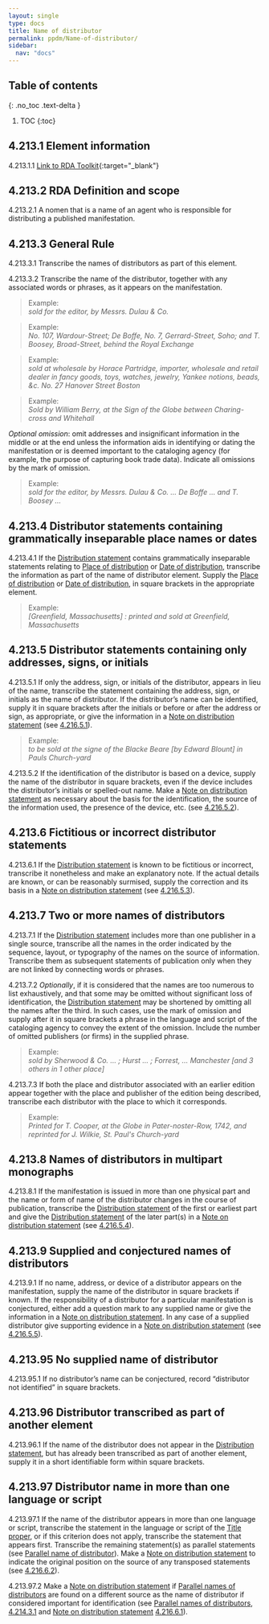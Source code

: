 ```yaml
---
layout: single
type: docs
title: Name of distributor
permalink: ppdm/Name-of-distributor/
sidebar:
  nav: "docs"
---
```


## Table of contents
{: .no_toc .text-delta }

1. TOC
{:toc}

## 4.213.1 Element information

<a name="4.213.1.1">4.213.1.1</a> [Link to RDA Toolkit](https://beta.rdatoolkit.org/Content/Index?externalId=en-US_ala-d34564b0-6a8a-384f-b966-a9638b234d89){:target="_blank"}

## 4.213.2 RDA Definition and scope

<a name="4.213.2.1">4.213.2.1</a> A nomen that is a name of an agent who is responsible for distributing a published manifestation.

## 4.213.3 General Rule

<a name="4.213.3.1">4.213.3.1</a> Transcribe the names of distributors as part of this element.

<a name="4.213.3.2">4.213.3.2</a> Transcribe the name of the distributor, together with any associated words or phrases, as it appears on the manifestation.

>Example:  
><CITE>sold for the editor, by Messrs. Dulau & Co.</CITE>

>Example:  
><CITE>No. 107, Wardour-Street; De Boffe, No. 7, Gerrard-Street, Soho; and T. Boosey, Broad-Street, behind the Royal Exchange</CITE>

>Example:  
><CITE>sold at wholesale by Horace Partridge, importer, wholesale and retail dealer in fancy goods, toys, watches, jewelry, Yankee notions, beads, &c. No. 27 Hanover Street Boston</CITE>

>Example:  
><CITE>Sold by William Berry, at the Sign of the Globe between Charing-cross and Whitehall</CITE>

*Optional omission*: omit addresses and insignificant information in the middle or at the end unless the information aids in identifying or dating the manifestation or is deemed important to the cataloging agency (for example, the purpose of capturing book trade data). Indicate all omissions by the mark of omission.

>Example:  
><CITE>sold for the editor, by Messrs. Dulau & Co. ... De Boffe ... and T. Boosey ...</CITE>

## 4.213.4 Distributor statements containing grammatically inseparable place names or dates

<a name="4.213.4.1">4.213.4.1</a> If the [Distribution statement](/DCRMR/ppdm/Distribution-statement/) contains grammatically inseparable statements relating to [Place of distribution](/DCRMR/ppdm/Place-of-distribution/) or [Date of distribution](/DCRMR/ppdm/Date-of-distribution/), transcribe the information as part of the name of distributor element. Supply the [Place of distribution](/DCRMR/ppdm/Place-of-distribution/) or [Date of distribution](/DCRMR/ppdm/Date-of-distribution/), in square brackets in the appropriate element.

>Example:  
><CITE>[Greenfield, Massachusetts] : printed and sold at Greenfield, Massachusetts</CITE>

## 4.213.5 Distributor statements containing only addresses, signs, or initials

<a name="4.213.5.1">4.213.5.1</a> If only the address, sign, or initials of the distributor, appears in lieu of the name, transcribe the statement containing the address, sign, or initials as the name of distributor. If the distributor’s name can be identified, supply it in square brackets after the initials or before or after the address or sign, as appropriate, or give the information in a [Note on distribution statement](/DCRMR/ppdm/Note-on-distribution-statement/) (see [4.216.5.1](/DCRMR/ppdm/Note-on-distribution-statement/#4.216.5.1)).

>Example:  
><CITE>to be sold at the signe of the Blacke Beare [by Edward Blount] in Pauls Church-yard</CITE>

<a name="4.213.5.2">4.213.5.2</a>  If the identification of the distributor is based on a device, supply the name of the distributor in square brackets, even if the device includes the distributor’s initials or spelled-out name. Make a [Note on distribution statement](/DCRMR/ppdm/Note-on-distribution-statement/) as necessary about the basis for the identification, the source of the information used, the presence of the device, etc. (see [4.216.5.2](/DCRMR/ppdm/Note-on-distribution-statement/#4.216.5.2)).

## 4.213.6 Fictitious or incorrect distributor statements

<a name="4.213.6.1">4.213.6.1</a> If the [Distribution statement](/DCRMR/ppdm/Distribution-statement/) is known to be fictitious or incorrect, transcribe it nonetheless and make an explanatory note. If the actual details are known, or can be reasonably surmised, supply the correction and its basis in a [Note on distribution statement](/DCRMR/ppdm/Note-on-distribution-statement/) (see [4.216.5.3](/DCRMR/ppdm/Note-on-distribution-statement/#4.216.5.3)).

## 4.213.7 Two or more names of distributors

<a name="4.213.7.1">4.213.7.1</a> If the [Distribution statement](/DCRMR/ppdm/Distribution-statement/) includes more than one publisher in a single source, transcribe all the names in the order indicated by the sequence, layout, or typography of the names on the source of information. Transcribe them as subsequent statements of publication only when they are not linked by connecting words or phrases.

<a name="4.213.7.2">4.213.7.2</a> *Optionally*, if it is considered that the names are too numerous to list exhaustively, and that some may be omitted without significant loss of identification, the [Distribution statement](/DCRMR/ppdm/Distribution-statement/) may be shortened by omitting all the names after the third. In such cases, use the mark of omission and supply after it in square brackets a phrase in the language and script of the cataloging agency to convey the extent of the omission. Include the number of omitted publishers (or firms) in the supplied phrase.

>Example:  
><CITE>sold by Sherwood & Co. ... ; Hurst ... ; Forrest, … Manchester [and 3 others in 1 other place]</CITE>

<a name="4.213.7.3">4.213.7.3</a> If both the place and distributor associated with an earlier edition appear together with the place and publisher of the edition being described, transcribe each distributor with the place to which it corresponds.

>Example:  
><CITE>Printed for T. Cooper, at the Globe in Pater-noster-Row, 1742, and reprinted for J. Wilkie, St. Paul's Church-yard</CITE>

## 4.213.8 Names of distributors in multipart monographs

<a name="4.213.8.1">4.213.8.1</a> If the manifestation is issued in more than one physical part and the name or form of name of the  distributor changes in the course of publication, transcribe the [Distribution statement](/DCRMR/ppdm/Distribution-statement/) of the first or earliest part and give the [Distribution statement](/DCRMR/ppdm/Distribution-statement/) of the later part(s) in a [Note on distribution statement](/DCRMR/ppdm/Note-on-distribution-statement/) (see [4.216.5.4](/DCRMR/ppdm/Note-on-distribution-statement/#4.216.5.4)).

## 4.213.9 Supplied and conjectured names of distributors

<a name="4.213.9.1">4.213.9.1</a> If no name, address, or device of a distributor appears on the manifestation, supply the name of the distributor in square brackets if known. If the responsibility of a distributor for a particular manifestation is conjectured, either add a question mark to any supplied name or give the information in a [Note on distribution statement](/DCRMR/ppdm/Note-on-distribution-statement/). In any case of a supplied distributor give supporting evidence in a [Note on distribution statement](/DCRMR/ppdm/Note-on-distribution-statement/) (see [4.216.5.5](/DCRMR/ppdm/Note-on-distribution-statement/#4.216.5.5)).

## 4.213.95 No supplied name of distributor

<a name="4.213.95.1">4.213.95.1</a> If no distributor’s name can be conjectured, record  “distributor not identified” in square brackets.

## 4.213.96 Distributor transcribed as part of another element 

<a name="4.213.96.1">4.213.96.1</a> If the name of the distributor does not appear in the [Distribution statement](/DCRMR/ppdm/Distribution-statement/), but has already been transcribed as part of another element, supply it in a short identifiable form within square brackets.

## 4.213.97 Distributor name in more than one language or script

<a name="4.213.97.1">4.213.97.1</a> If the name of the distributor appears in more than one language or script, transcribe the statement in the language or script of the [Title proper](/DCRMR/title/Title-proper/), or if this criterion does not apply, transcribe the statement that appears first. Transcribe the remaining statement(s) as parallel statements (see [Parallel name of distributor](/DCRMR/ppdm/Parallel-name-of-distributor/)). Make a [Note on distribution statement](/DCRMR/ppdm/Note-on-distribution-statement/) to indicate the original position on the source of any transposed statements (see [4.216.6.2](/DCRMR/ppdm/Note-on-distribution-statement/#4.216.6.2)).

<a name="4.213.97.2">4.213.97.2</a> Make a [Note on distribution statement](/DCRMR/ppdm/Note-on-distribution-statement/) if [Parallel names of distributors](/DCRMR/ppdm/Parallel-name-of-distributor/) are found on a different source as the name of distributor if considered important for identification (see [Parallel names of distributors](/DCRMR/ppdm/Parallel-name-of-distributor/), [4.214.3.1](/DCRMR/ppdm/Parallel-name-of-distributor/#4.214.3.1) and [Note on distribution statement](/DCRMR/ppdm/Note-on-distribution-statement/) [4.216.6.1](/DCRMR/ppdm/Note-on-distribution-statement/#4.216.6.1)).